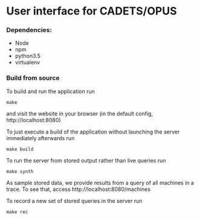 # User interface for CADETS/OPUS

### Dependencies:
* Node
* npm
* python3.5
* virtualenv

### Build from source
To build and run the application run
```
make
```
and visit the website in your browser (in the default config,
http://localhost:8080)

To just execute a build of the application without launching the server
immediately afterwards run
```
make build
```

To run the server from stored output rather than live queries run
```
make synth
```
As sample stored data, we provide results from a query of all machines in a
trace. To see that, access http://localhost:8080/machines

To record a new set of stored queries in the server run
```
make rec
```
